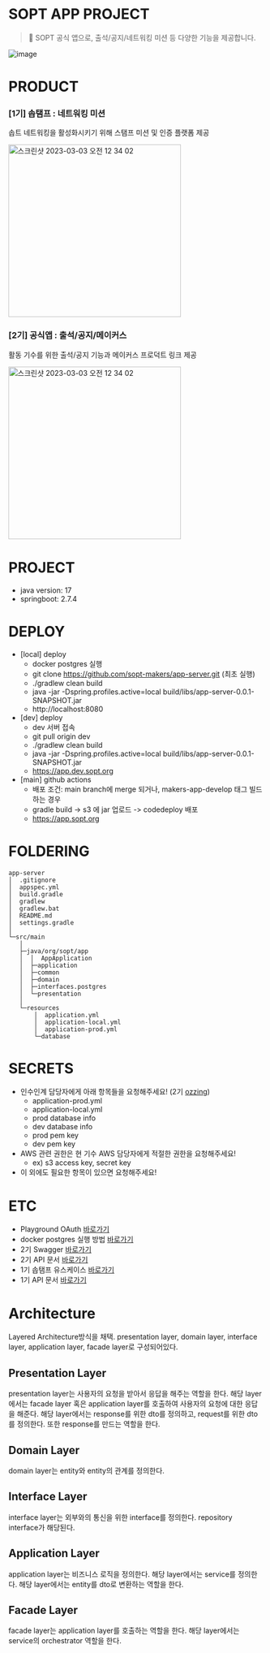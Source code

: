 # SOPT APP PROJECT

> 🚀 SOPT 공식 앱으로, 출석/공지/네트워킹 미션 등 다양한 기능을 제공합니다.

![image](https://github.com/sopt-makers/sopt-backend/assets/63996052/e00e6014-04c4-4da5-81ec-85ab6b2a270b)

# PRODUCT
### [1기] 솝탬프 : 네트워킹 미션

솝트 네트워킹을 활성화시키기 위해 스탬프 미션 및 인증 플랫폼 제공

<img width="340" alt="스크린샷 2023-03-03 오전 12 34 02" src="https://user-images.githubusercontent.com/35520314/222474521-61cb1f6f-24dd-4304-ab6d-b3c6987a60c2.png">

### [2기] 공식앱 : 출석/공지/메이커스

활동 기수를 위한 출석/공지 기능과 메이커스 프로덕트 링크 제공

<img width="340" alt="스크린샷 2023-03-03 오전 12 34 02" src="https://github.com/sopt-makers/sopt-backend/assets/63996052/def334cc-96ce-4532-b4bd-717c19b6b2ee">

# PROJECT
- java version: 17
- springboot: 2.7.4

# DEPLOY
- [local] deploy
  - docker postgres 실행 
  - git clone https://github.com/sopt-makers/app-server.git (최초 실행)
  - ./gradlew clean build 
  - java -jar -Dspring.profiles.active=local build/libs/app-server-0.0.1-SNAPSHOT.jar
  - http://localhost:8080
- [dev] deploy
  - dev 서버 접속
  - git pull origin dev
  - ./gradlew clean build
  - java -jar -Dspring.profiles.active=local build/libs/app-server-0.0.1-SNAPSHOT.jar
  - https://app.dev.sopt.org
- [main] github actions
  - 배포 조건: main branch에 merge 되거나, makers-app-develop 태그 빌드하는 경우 <br>
  - gradle build -> s3 에 jar 업로드 -> codedeploy 배포
  - https://app.sopt.org

# FOLDERING

```tsx
app-server
│  .gitignore
│  appspec.yml
│  build.gradle
│  gradlew
│  gradlew.bat
│  README.md
│  settings.gradle
│
└─src/main
   │  
   ├─java/org/sopt/app
   │  │  AppApplication
   │  ├─application
   │  ├─common
   │  ├─domain
   │  ├─interfaces.postgres
   │  └─presentation
   │
   └─resources
       │  application.yml
       │  application-local.yml
       │  application-prod.yml
       └─database
```

# SECRETS
- 인수인계 담당자에게 아래 항목들을 요청해주세요! (2기 [ozzing](https://github.com/ozzing))
  - application-prod.yml
  - application-local.yml
  - prod database info
  - dev database info
  - prod pem key
  - dev pem key
- AWS 관련 권한은 현 기수 AWS 담당자에게 적절한 권한을 요청해주세요!
  - ex) s3 access key, secret key
- 이 외에도 필요한 항목이 있으면 요청해주세요!

# ETC
- Playground OAuth [바로가기](https://www.notion.so/parangjy/3596d3abc6304004a07d1fc79981d8bc)
- docker postgres 실행 방법 [바로가기](https://github.com/sopt-makers/app-server/wiki/Local에서-Docker-postgres-실행하는-법)
- 2기 Swagger [바로가기](https://app.dev.sopt.org/swagger-ui/index.html)
- 2기 API 문서 [바로가기](https://parangjy.notion.site/3278da92a8f646aea4eba1d0f5a45f43?v=15ca2103aaec4bbaaaea7808c872484c)
- 1기 솝탬프 유스케이스 [바로가기](https://github.com/sopt-makers/app-server/wiki/솝탬프-프로젝트-유스케이스)
- 1기 API 문서 [바로가기](https://parangjy.notion.site/166132ae964d4bc483c71e507497bb9c)

# Architecture
Layered Architecture방식을 채택.
presentation layer, domain layer, interface layer, application layer, facade layer로 구성되어있다.
## Presentation Layer
presentation layer는 사용자의 요청을 받아서 응답을 해주는 역할을 한다.
해당 layer에서는 facade layer 혹은 application layer를 호출하여 사용자의 요청에 대한 응답을 해준다.
해당 layer에서는 response를 위한 dto를 정의하고, request를 위한 dto를 정의한다. 또한 response를 만드는 역할을 한다.
## Domain Layer
domain layer는 entity와 entity의 관계를 정의한다.
## Interface Layer
interface layer는 외부와의 통신을 위한 interface를 정의한다.
repository interface가 해당된다.
## Application Layer
application layer는 비즈니스 로직을 정의한다.
해당 layer에서는 service를 정의한다.
해당 layer에서는 entity를 dto로 변환하는 역할을 한다.
## Facade Layer
facade layer는 application layer를 호출하는 역할을 한다.
해당 layer에서는 service의 orchestrator 역할을 한다.
